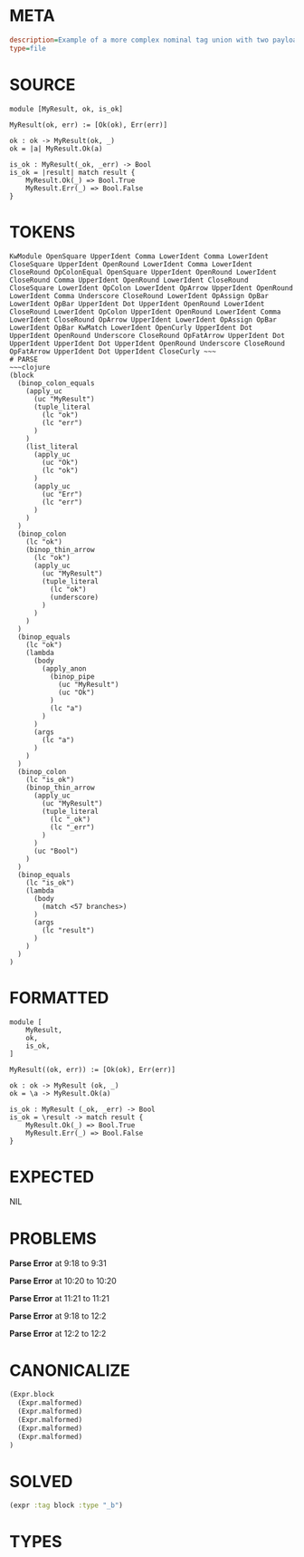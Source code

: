 # META
~~~ini
description=Example of a more complex nominal tag union with two payload types
type=file
~~~
# SOURCE
~~~roc
module [MyResult, ok, is_ok]

MyResult(ok, err) := [Ok(ok), Err(err)]

ok : ok -> MyResult(ok, _)
ok = |a| MyResult.Ok(a)

is_ok : MyResult(_ok, _err) -> Bool
is_ok = |result| match result {
    MyResult.Ok(_) => Bool.True
    MyResult.Err(_) => Bool.False
}
~~~
# TOKENS
~~~text
KwModule OpenSquare UpperIdent Comma LowerIdent Comma LowerIdent CloseSquare UpperIdent OpenRound LowerIdent Comma LowerIdent CloseRound OpColonEqual OpenSquare UpperIdent OpenRound LowerIdent CloseRound Comma UpperIdent OpenRound LowerIdent CloseRound CloseSquare LowerIdent OpColon LowerIdent OpArrow UpperIdent OpenRound LowerIdent Comma Underscore CloseRound LowerIdent OpAssign OpBar LowerIdent OpBar UpperIdent Dot UpperIdent OpenRound LowerIdent CloseRound LowerIdent OpColon UpperIdent OpenRound LowerIdent Comma LowerIdent CloseRound OpArrow UpperIdent LowerIdent OpAssign OpBar LowerIdent OpBar KwMatch LowerIdent OpenCurly UpperIdent Dot UpperIdent OpenRound Underscore CloseRound OpFatArrow UpperIdent Dot UpperIdent UpperIdent Dot UpperIdent OpenRound Underscore CloseRound OpFatArrow UpperIdent Dot UpperIdent CloseCurly ~~~
# PARSE
~~~clojure
(block
  (binop_colon_equals
    (apply_uc
      (uc "MyResult")
      (tuple_literal
        (lc "ok")
        (lc "err")
      )
    )
    (list_literal
      (apply_uc
        (uc "Ok")
        (lc "ok")
      )
      (apply_uc
        (uc "Err")
        (lc "err")
      )
    )
  )
  (binop_colon
    (lc "ok")
    (binop_thin_arrow
      (lc "ok")
      (apply_uc
        (uc "MyResult")
        (tuple_literal
          (lc "ok")
          (underscore)
        )
      )
    )
  )
  (binop_equals
    (lc "ok")
    (lambda
      (body
        (apply_anon
          (binop_pipe
            (uc "MyResult")
            (uc "Ok")
          )
          (lc "a")
        )
      )
      (args
        (lc "a")
      )
    )
  )
  (binop_colon
    (lc "is_ok")
    (binop_thin_arrow
      (apply_uc
        (uc "MyResult")
        (tuple_literal
          (lc "_ok")
          (lc "_err")
        )
      )
      (uc "Bool")
    )
  )
  (binop_equals
    (lc "is_ok")
    (lambda
      (body
        (match <57 branches>)
      )
      (args
        (lc "result")
      )
    )
  )
)
~~~
# FORMATTED
~~~roc
module [
	MyResult,
	ok,
	is_ok,
]

MyResult((ok, err)) := [Ok(ok), Err(err)]

ok : ok -> MyResult (ok, _)
ok = \a -> MyResult.Ok(a)

is_ok : MyResult (_ok, _err) -> Bool
is_ok = \result -> match result {
    MyResult.Ok(_) => Bool.True
    MyResult.Err(_) => Bool.False
}
~~~
# EXPECTED
NIL
# PROBLEMS
**Parse Error**
at 9:18 to 9:31

**Parse Error**
at 10:20 to 10:20

**Parse Error**
at 11:21 to 11:21

**Parse Error**
at 9:18 to 12:2

**Parse Error**
at 12:2 to 12:2

# CANONICALIZE
~~~clojure
(Expr.block
  (Expr.malformed)
  (Expr.malformed)
  (Expr.malformed)
  (Expr.malformed)
  (Expr.malformed)
)
~~~
# SOLVED
~~~clojure
(expr :tag block :type "_b")
~~~
# TYPES
~~~roc
~~~

